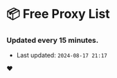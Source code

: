# :package: Free Proxy List
### Updated every 15 minutes.

- Last updated: `2024-08-17 21:17`

:heart:
